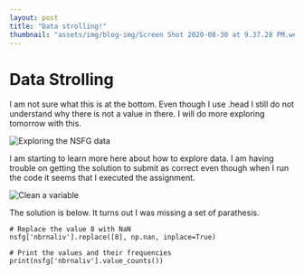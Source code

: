 ```yaml
---
layout: post
title: "Data strolling!"
thumbnail: "assets/img/blog-img/Screen Shot 2020-08-30 at 9.37.28 PM.webp"
---
```


# Data Strolling 

I am not sure what this is at the bottom.  Even though I use .head I still do not understand why there is not a value in there.  I will do more exploring tomorrow with this. 

![Exploring the NSFG data]({{site.url}}{{site.baseurl}}/assets/img/blog-img/Screen%20Shot%202020-08-01%20at%2012.52.13%20AM.webp)

I am starting to learn more here about how to explore data.  I am having trouble on getting the solution to submit as correct even though when I run the code it seems that I executed the assignment.

![Clean a variable]({{site.url}}{{site.baseurl}}/assets/img/blog-img/Screen%20Shot%202020-08-01%20at%201.05.16%20PM.webp)

The solution is below.  It turns out I was missing a set of parathesis. 
```
# Replace the value 8 with NaN
nsfg['nbrnaliv'].replace([8], np.nan, inplace=True)

# Print the values and their frequencies
print(nsfg['nbrnaliv'].value_counts())
```
